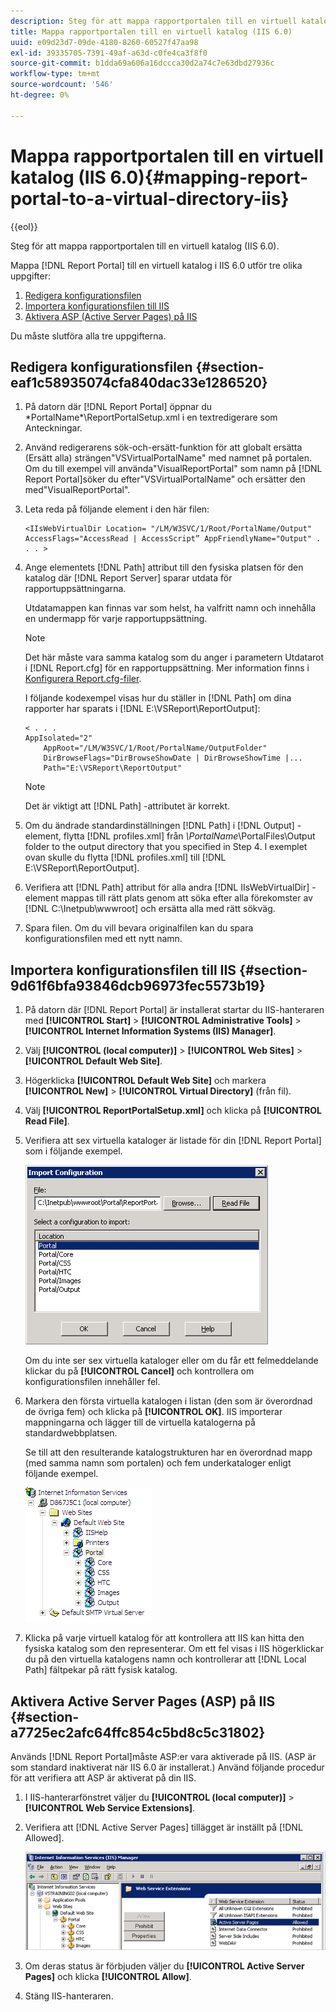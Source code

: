 ```yaml
---
description: Steg för att mappa rapportportalen till en virtuell katalog (IIS 6.0).
title: Mappa rapportportalen till en virtuell katalog (IIS 6.0)
uuid: e09d23d7-09de-4180-8260-60527f47aa98
exl-id: 39335705-7391-49af-a63d-c0fe4ca3f8f0
source-git-commit: b1dda69a606a16dccca30d2a74c7e63dbd27936c
workflow-type: tm+mt
source-wordcount: '546'
ht-degree: 0%

---
```


# Mappa rapportportalen till en virtuell katalog (IIS 6.0){#mapping-report-portal-to-a-virtual-directory-iis}

{{eol}}

Steg för att mappa rapportportalen till en virtuell katalog (IIS 6.0).

Mappa [!DNL Report Portal] till en virtuell katalog i IIS 6.0 utför tre olika uppgifter:

1. [Redigera konfigurationsfilen](../../../../home/c-rpt-oview/c-install-rpt-port/c-virtual-dir/c-map-rpt-port-vdir-6.md#section-eaf1c58935074cfa840dac33e1286520)
1. [Importera konfigurationsfilen till IIS](../../../../home/c-rpt-oview/c-install-rpt-port/c-virtual-dir/c-map-rpt-port-vdir-6.md#section-9d61f6bfa93846dcb96973fec5573b19)
1. [Aktivera ASP (Active Server Pages) på IIS](../../../../home/c-rpt-oview/c-install-rpt-port/c-virtual-dir/c-map-rpt-port-vdir-6.md#section-a7725ec2afc64ffc854c5bd8c5c31802)

Du måste slutföra alla tre uppgifterna.

## Redigera konfigurationsfilen {#section-eaf1c58935074cfa840dac33e1286520}

1. På datorn där [!DNL Report Portal] öppnar du \*PortalName*\ReportPortalSetup.xml i en textredigerare som Anteckningar.

1. Använd redigerarens sök-och-ersätt-funktion för att globalt ersätta (Ersätt alla) strängen&quot;VSVirtualPortalName&quot; med namnet på portalen. Om du till exempel vill använda&quot;VisualReportPortal&quot; som namn på [!DNL Report Portal]söker du efter&quot;VSVirtualPortalName&quot; och ersätter den med&quot;VisualReportPortal&quot;.
1. Leta reda på följande element i den här filen:

   ```
   <IIsWebVirtualDir Location= "/LM/W3SVC/1/Root/PortalName/Output" AccessFlags="AccessRead | AccessScript” AppFriendlyName="Output" . . . >
   ```

1. Ange elementets [!DNL Path] attribut till den fysiska platsen för den katalog där [!DNL Report Server] sparar utdata för rapportuppsättningarna.

   Utdatamappen kan finnas var som helst, ha valfritt namn och innehålla en undermapp för varje rapportuppsättning.

   >[!NOTE]
   >
   >Det här måste vara samma katalog som du anger i parametern Utdatarot i [!DNL Report.cfg] för en rapportuppsättning. Mer information finns i [Konfigurera Report.cfg-filer](../../../../home/c-rpt-oview/c-admin-rpt/c-config-rpt-files.md#concept-cf4b95344fcb4c8c877db91e5f1d345d).

   I följande kodexempel visas hur du ställer in [!DNL Path] om dina rapporter har sparats i [!DNL E:\VSReport\ReportOutput]:

   ```
   < . . . 
   AppIsolated="2" 
       AppRoot="/LM/W3SVC/1/Root/PortalName/OutputFolder" 
       DirBrowseFlags="DirBrowseShowDate | DirBrowseShowTime |...  
       Path="E:\VSReport\ReportOutput"
   ```

   >[!NOTE]
   >
   >Det är viktigt att [!DNL Path] -attributet är korrekt.

1. Om du ändrade standardinställningen [!DNL Path] i [!DNL Output] -element, flytta [!DNL profiles.xml] från *\PortalName*\PortalFiles\Output folder to the output directory that you specified in Step 4. I exemplet ovan skulle du flytta [!DNL profiles.xml] till [!DNL E:\VSReport\ReportOutput].

1. Verifiera att [!DNL Path] attribut för alla andra [!DNL IIsWebVirtualDir] -element mappas till rätt plats genom att söka efter alla förekomster av [!DNL C:\Inetpub\wwwroot] och ersätta alla med rätt sökväg.

1. Spara filen. Om du vill bevara originalfilen kan du spara konfigurationsfilen med ett nytt namn.

## Importera konfigurationsfilen till IIS {#section-9d61f6bfa93846dcb96973fec5573b19}

1. På datorn där [!DNL Report Portal] är installerat startar du IIS-hanteraren med **[!UICONTROL Start]** > **[!UICONTROL Administrative Tools]** > **[!UICONTROL Internet Information Systems (IIS) Manager]**.

1. Välj **[!UICONTROL (local computer)]** > **[!UICONTROL Web Sites]** > **[!UICONTROL Default Web Site]**.

1. Högerklicka **[!UICONTROL Default Web Site]** och markera **[!UICONTROL New]** > **[!UICONTROL Virtual Directory]** (från fil).

1. Välj **[!UICONTROL ReportPortalSetup.xml]** och klicka på **[!UICONTROL Read File]**.

1. Verifiera att sex virtuella kataloger är listade för din [!DNL Report Portal] som i följande exempel.

   ![](assets/rptPort_dia_VirDirs.png)

   Om du inte ser sex virtuella kataloger eller om du får ett felmeddelande klickar du på **[!UICONTROL Cancel]** och kontrollera om konfigurationsfilen innehåller fel.

1. Markera den första virtuella katalogen i listan (den som är överordnad de övriga fem) och klicka på **[!UICONTROL OK]**. IIS importerar mappningarna och lägger till de virtuella katalogerna på standardwebbplatsen.

   Se till att den resulterande katalogstrukturen har en överordnad mapp (med samma namn som portalen) och fem underkataloger enligt följande exempel.

   ![](assets/rptPort_scrn_VirDirs_Installed.png)

1. Klicka på varje virtuell katalog för att kontrollera att IIS kan hitta den fysiska katalog som den representerar. Om ett fel visas i IIS högerklickar du på den virtuella katalogens namn och kontrollerar att [!DNL Local Path] fältpekar på rätt fysisk katalog.

## Aktivera Active Server Pages (ASP) på IIS {#section-a7725ec2afc64ffc854c5bd8c5c31802}

Används [!DNL Report Portal]måste ASP:er vara aktiverade på IIS. (ASP är som standard inaktiverat när IIS 6.0 är installerat.) Använd följande procedur för att verifiera att ASP är aktiverat på din IIS.

1. I IIS-hanterarfönstret väljer du **[!UICONTROL (local computer)]** > **[!UICONTROL Web Service Extensions]**.
1. Verifiera att [!DNL Active Server Pages] tillägget är inställt på [!DNL Allowed].

   ![](assets/report_aspenable.png)

1. Om deras status är förbjuden väljer du **[!UICONTROL Active Server Pages]** och klicka **[!UICONTROL Allow]**.
1. Stäng IIS-hanteraren.
